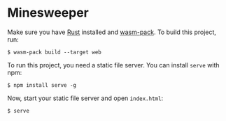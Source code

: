 # Minesweeper

Make sure you have [Rust](https://www.rust-lang.org) installed and [wasm-pack](https://rustwasm.github.io/wasm-pack/). To build this project, run:

~~~
$ wasm-pack build --target web
~~~

To run this project, you need a static file server. You can install `serve` with npm:

~~~
$ npm install serve -g
~~~

Now, start your static file server and open `index.html`:

~~~
$ serve
~~~
